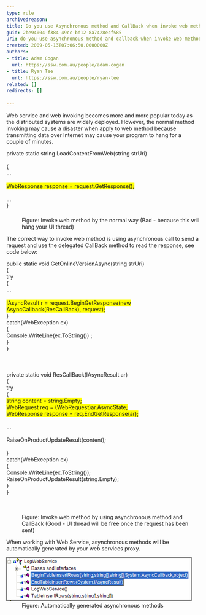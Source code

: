 ```yaml
---
type: rule
archivedreason: 
title: Do you use Asynchronous method and CallBack when invoke web method?
guid: 2be94004-f384-49cc-bd12-8a7428ecf585
uri: do-you-use-asynchronous-method-and-callback-when-invoke-web-method
created: 2009-05-13T07:06:50.0000000Z
authors:
- title: Adam Cogan
  url: https://ssw.com.au/people/adam-cogan
- title: Ryan Tee
  url: https://ssw.com.au/people/ryan-tee
related: []
redirects: []

---
```


Web service and web invoking becomes more and more popular today as the distributed systems are widely deployed. However, the normal method invoking may cause a disaster when apply to web method because transmitting data over Internet may cause your program to hang for a couple of minutes.   
<!--endintro-->
<dl class="badCode">    <dt style="width:91.56%;height:174px;">private static string LoadContentFromWeb(string strUri) <br>
    <br>
    { <br>
    ... <br>
    <br>
    <span style="background-color:#ffff00;">WebResponse response = request.GetResponse(); </span><br>
    <br>
    ...<br>
    } </dt>
    <dd>Figure: Invoke web method by the normal way (Bad - because this will hang your UI thread) </dd></dl>
The correct way to invoke web method is using asynchronous call to send a request and use the delegated CallBack method to read the response, see code below:
<dl class="goodCode">    <dt style="width:91.4%;height:660px;"> public static void GetOnlineVersionAsync(string strUri) <br>
    { <br>
        try<br>
        {<br>
         ...<br>
    <br>
            <span style="background-color:#ffff00;">IAsyncResult r = request.BeginGetResponse(new AsyncCallback(ResCallBack), request);</span><br>
         }<br>
         catch(WebException ex)<br>
        {<br>
            Console.WriteLine(ex.ToString()) ; <br>
         }<br>
    }<br>
    <br>
    <br>
    <br>
    private static void ResCallBack(IAsyncResult ar)<br>
    {<br>
       try<br>
       {<br>
    <span style="background-color:#ffff00;">      string content = string.Empty;<br>
          WebRequest req = (WebRequest)ar.AsyncState;<br>
          WebResponse response = req.EndGetResponse(ar);</span><br>
    <br>
          ...<br>
    <br>
          RaiseOnProductUpdateResult(content);<br>
    <br>
       }<br>
       catch(WebException ex)<br>
       {<br>
          Console.WriteLine(ex.ToString());<br>
          RaiseOnProductUpdateResult(string.Empty);<br>
        }<br>
    } </dt>
    <dd>Figure: Invoke web method by using asynchronous method and CallBack (Good - UI thread will be free once the request has been sent) </dd></dl>
When working with Web Service, asynchronous methods will be automatically generated by your web services proxy.
<dl class="image">    <dt><img alt="" style="border-bottom:0px solid;border-left:0px solid;border-top:0px solid;border-right:0px solid;" border="0" src="AsyncCallBack-Rulest1.gif"> </dt>
    <dd>Figure: Automatically generated asynchronous methods</dd></dl>
